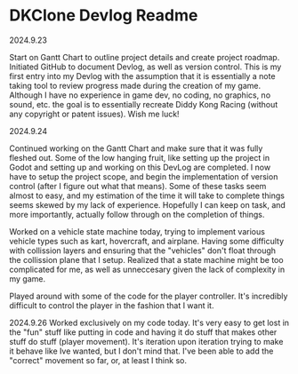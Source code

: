 # DKClone Devlog Readme
2024.9.23

Start on Gantt Chart to outline project details and create project roadmap.  Initiated GitHub to document Devlog, as well as version control.
This is my first entry into my Devlog with the assumption that it is essentially a note taking tool to review progress made during the creation of my game. Although I have no experience in game dev, no coding, no graphics, no sound, etc. the goal is to essentially recreate Diddy Kong Racing (without any copyright or patent issues).  Wish me luck!

2024.9.24

Continued working on the Gantt Chart and make sure that it was fully fleshed out.  Some of the low hanging fruit, like setting up the project in Godot and setting up and working on this DevLog are completed.  I now have to setup the project scope, and begin the implementation of version control (after I figure out what that means).  Some of these tasks seem almost to easy, and my estimation of the time it will take to complete things seems skewed by my lack of experience.  Hopefully I can keep on task, and more importantly, actually follow through on the completion of things.

Worked on a vehicle state machine today, trying to implement various vehicle types such as kart, hovercraft, and airplane.  Having some difficulty with collission layers and ensuring that the "vehicles" don't float through the collission plane that I setup.  Realized that a state machine might be too complicated for me, as well as unneccesary given the lack of complexity in my game.

Played around with some of the code for the player controller.  It's incredibly difficult to control the player in the fashion that I want it.

2024.9.26
Worked exclusively on my code today.  It's very easy to get lost in the "fun" stuff like putting in code and having it do stuff that makes other stuff do stuff (player movement).  It's iteration upon iteration trying to make it behave like Ive wanted, but I don't mind that.  I've been able to add the "correct" movement so far, or, at least I think so.

